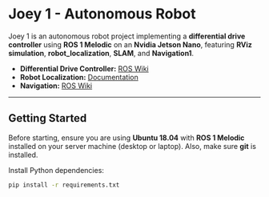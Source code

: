 # Joey 1 - Autonomous Robot

Joey 1 is an autonomous robot project implementing a **differential drive controller** using **ROS 1 Melodic** on an **Nvidia Jetson Nano**, featuring **RViz simulation**, **robot_localization**, **SLAM**, and **Navigation1**.  

- **Differential Drive Controller:** [ROS Wiki](https://wiki.ros.org/diff_drive_controller)  
- **Robot Localization:** [Documentation](https://docs.ros.org/en/melodic/api/robot_localization/html/index.html)  
- **Navigation:** [ROS Wiki](https://wiki.ros.org/navigation)  

---

## Getting Started

Before starting, ensure you are using **Ubuntu 18.04** with **ROS 1 Melodic** installed on your server machine (desktop or laptop). Also, make sure **git** is installed.

Install Python dependencies:

```bash
pip install -r requirements.txt
